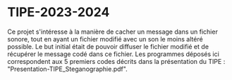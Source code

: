 # TIPE-2023-2024
Ce projet s'intéresse à la manière de cacher un message dans un fichier sonore, tout en ayant un fichier modifié avec un son le moins altéré possible.
Le but initial était de pouvoir diffuser le fichier modifié et de récupérer le message codé dans ce fichier.
Les programmes déposés ici correspondent aux 5 premiers codes décrits dans la présentation du TIPE : "Presentation-TIPE_Steganographie.pdf".
